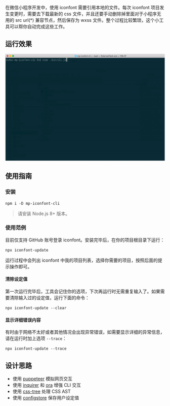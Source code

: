 在微信小程序开发中，使用 iconfont 需要引用本地的文件。每次 iconfont 项目发生变更时，需要去下载最新的 css 文件，并且还要手动删除掉里面对于小程序无用的 src url(*) 兼容节点，然后保存为 wxss 文件。整个过程比较繁琐，这个小工具可以帮你自动完成这些工作。



## 运行效果

![](assets/01rus-ssjjl.gif)



## 使用指南

### 安装

```shell
npm i -D mp-iconfont-cli
```

> 请安装 Node.js 8+ 版本。



### 使用范例

目前仅支持 GitHub 账号登录 iconfont。安装完毕后，在你的项目根目录下运行：

```shell
npx iconfont-update
```

运行过程中会列出 iconfont 中我的项目列表，选择你需要的项目，按照后面的提示操作即可。



#### 清除设定值

第一次运行完毕后，工具会记住你的选项，下次再运行时无需重复输入了。如果需要清除输入过的设定值，运行下面的命令：

```shell
npx iconfont-update --clear
```



#### 显示详细错误内容

有时由于网络不太好或者其他情况会出现异常错误，如需要显示详细的异常信息，请在运行时加上选项 `--trace`：

```shell
npx iconfont-update --trace
```



## 设计思路

- 使用 [puppeteer](https://github.com/puppeteer/puppeteer) 模拟网页交互
- 使用 [inquirer](https://github.com/SBoudrias/Inquirer.js) 和 [ora](https://github.com/sindresorhus/ora) 增强 CLI 交互
- 使用 [css-tree](https://github.com/csstree/csstree) 处理 CSS AST
- 使用 [configstore](https://github.com/yeoman/configstore) 保存用户设定值
